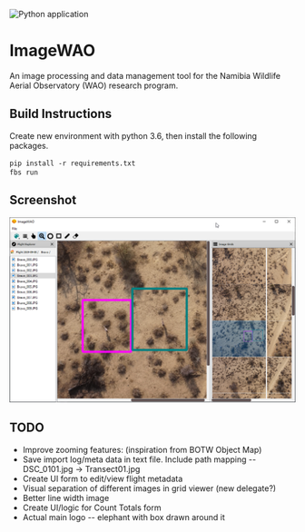 ![Python application](https://github.com/leftaltkey/ImageWAO/workflows/Application/badge.svg)

# ImageWAO
An image processing and data management tool for the Namibia Wildlife Aerial Observatory (WAO) research program.

## Build Instructions
Create new environment with python 3.6, then install the following packages.
```
pip install -r requirements.txt
fbs run
```

## Screenshot
![Screenshot of two Oryx](/assets/images/twoMarkedAnimals.png)

## TODO
* Improve zooming features: (inspiration from BOTW Object Map)
* Save import log/meta data in text file. Include path mapping -- DSC_0101.jpg -> Transect01.jpg
* Create UI form to edit/view flight metadata
* Visual separation of different images in grid viewer (new delegate?)
* Better line width image
* Create UI/logic for Count Totals form
* Actual main logo -- elephant with box drawn around it
